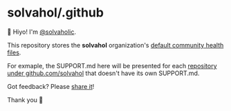 # solvahol/.github

:wave: Hiyo! I'm [@solvaholic].

This repository stores the **solvahol** organization's [default community health files].

For exmaple, the SUPPORT.md here will be presented for each [repository under github.com/solvahol] that doesn't have its own SUPPORT.md. 

Got feedback? Please [share it]!

Thank you :bow:

[default community health files]:https://docs.github.com/en/communities/setting-up-your-project-for-healthy-contributions/creating-a-default-community-health-file
[@solvaholic]:https://github.com/solvaholic
[repository under github.com/solvahol]:https://github.com/solvahol?tab=repositories
[share it]:https://github.com/solvahol/.github/issues/new/choose